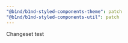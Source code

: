 ```yaml
---
"@b1nd/b1nd-styled-components-theme": patch
"@b1nd/b1nd-styled-components-util": patch
---
```


Changeset test
